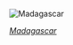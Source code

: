 
![Madagascar](https://www.gstatic.com/prettyearth/assets/full/6018.jpg)

*[Madagascar](https://www.google.com/maps/@-15.619958,47.034745,15z/data=!3m1!1e3)*
